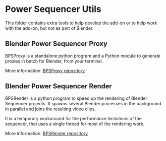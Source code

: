 # Power Sequencer Utils

This folder contains extra tools to help develop the add-on or to help work with the add-on, but not as part of Blender.

## Blender Power Sequencer Proxy

BPSProxy is a standalone python program and a Python module to generate proxies in batch for Blender, from your terminal.

More information: [BPSProxy repository](https://github.com/GDQuest/blender-proxies-generator)


## Blender Power Sequencer Render

BPSRender is a python program to speed up the rendering of Blender Sequencer projects. It spawns several Blender processes in the background in parallel and joins the resulting video clips.

It is a temporary workaround for the performance limitations of the sequencer, that uses a single thread for most of the rendering work.

More information: [BPSRender repository](https://github.com/GDQuest/blender-sequencer-multithreaded-render)
